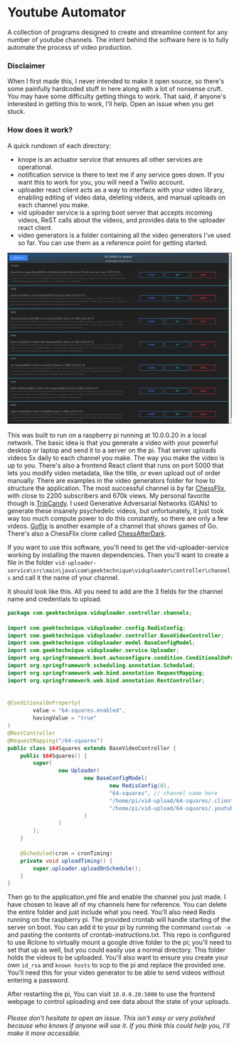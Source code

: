 # Youtube Automator
A collection of programs designed to create and streamline content for any number of youtube channels. The intent behind the software here is to fully automate the process of video production.

### Disclaimer
When I first made this, I never intended to make it open source, so there's some painfully hardcoded stuff in here along with a lot of nonsense cruft. You may have some difficulty getting things to work. That said, if anyone's interested in getting this to work, I'll help. Open an issue when you get stuck.

### How does it work?

A quick rundown of each directory: 
- knope is an actuator service that ensures all other services are operational.
- notification service is there to text me if any service goes down. If you want this to work for you, you will need a Twilio account.
- uploader react client acts as a way to interface with your video library, enabling editing of video data, deleting videos, and manual uploads on each channel you make.
- vid uploader service is a spring boot server that accepts incoming videos, ReST calls about the videos, and provides data to the uploader react client.
- video generators is a folder containing all the video generators I've used so far. You can use them as a reference point for getting started.

[![](uploader.png)](#)

This was built to run on a raspberry pi running at 10.0.0.20 in a local network. The basic idea is that you generate a video with your powerful desktop or laptop and send it to a server on the pi. That server uploads videos 5x daily to each channel you make. The way you make the video is up to you. There's also a frontend React client that runs on port 5000 that lets you modify video metadata, like the title, or even upload out of order manually. There are examples in the video generators folder for how to structure the application. The most successful channel is by far [ChessFlix](https://www.youtube.com/channel/UCLlg7famg7h-6PRsMODg3_g), with close to 2200 subscribers and 670k views. My personal favorite though is [TripCandy](https://www.youtube.com/channel/UCWoIlr_HTioFwxeES1vcZSg). I used Generative Adversarial Networks (GANs) to generate these insanely psychedelic videos, but unfortunately, it just took way too much compute power to do this constantly, so there are only a few videos. [Goflix](https://www.youtube.com/channel/UC8SpM2khnSqdF0K1OuevSTw) is another example of a channel that shows games of Go. There's also a ChessFlix clone called [ChessAfterDark](https://www.youtube.com/channel/UCSpKQBmPUm-eqJtts8cUPKA).

If you want to use this software, you'll need to get the vid-uploader-service working by installing the maven dependencies. Then you'll want to create a file in the folder `vid-uploader-service\src\main\java\com\geektechnique\viduploader\controller\channels` and call it the name of your channel. 

It should look like this. All you need to add are the 3 fields for the channel name and credentials to upload.


```java
package com.geektechnique.viduploader.controller.channels;

import com.geektechnique.viduploader.config.RedisConfig;
import com.geektechnique.viduploader.controller.BaseVideoController;
import com.geektechnique.viduploader.model.BaseConfigModel;
import com.geektechnique.viduploader.service.Uploader;
import org.springframework.boot.autoconfigure.condition.ConditionalOnProperty;
import org.springframework.scheduling.annotation.Scheduled;
import org.springframework.web.bind.annotation.RequestMapping;
import org.springframework.web.bind.annotation.RestController;


@ConditionalOnProperty(
        value = "64-squares.enabled",
        havingValue = "true"
)
@RestController
@RequestMapping("/64-squares")
public class $64Squares extends BaseVideoController {
    public $64Squares() {
        super(
                new Uploader(
                        new BaseConfigModel(
                                new RedisConfig(0),
                                "64-squares", // channel name here
                                "/home/pi/vid-upload/64-squares/.client_secret.json", // path to client secret on pi
                                "/home/pi/vid-upload/64-squares/.youtube-upload-credentials.json" // path to youtube upload creds on pi
                        )
                )
        );
    }

    @Scheduled(cron = cronTiming)
    private void uploadTiming() {
        super.uploader.uploadOnSchedule();
    }
}
```

Then go to the application.yml file and enable the channel you just made. I have chosen to leave all of my channels here for reference. You can delete the entire folder and just include what you need. You'll also need Redis running on the raspberry pi. The provided crontab will handle starting of the server on boot. You can add it to your pi by running the command `contab -e` and pasting the contents of crontab-instructions.txt. This repo is configured to use Rclone to virtually mount a google drive folder to the pi; you'll need to set that up as well, but you could easily use a normal directory. This folder holds the videos to be uploaded. You'll also want to ensure you create your own `id_rsa` and `known hosts` to scp to the pi and replace the provided one. You'll need this for your video generator to be able to send videos without entering a password.

After restarting the pi, You can visit `10.0.0.20:5000` to use the frontend webpage to control uploading and see data about the state of your uploads.


###### Please don't hesitate to open an issue. This isn't easy or very polished because who knows if anyone will use it. If you think this could help you, I'll make it more accessible.
